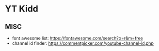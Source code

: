 # YT Kidd

## MISC
- font awesome list: https://fontawesome.com/search?o=r&m=free
- channel id finder: https://commentpicker.com/youtube-channel-id.php
